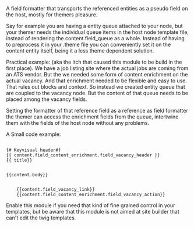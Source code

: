 A field formatter that transports the referenced entities as a pseudo field on the host, mostly for themers pleasure.

Say for example you are having a entity queue attached to your node, but your themer needs the individual queue items in the host node template file, instead of rendering the content.field_queue as a whole.  Instead of having to preprocess it in your .theme file you can conveniently set it on the content entity itself, being it a less theme dependent solution.

Practical example: (aka the itch that caused this module to be build in the first place). We have a job listing site where the actual jobs are coming from an ATS vendor. But the we needed some form of content enrichment on the actual vacancy. And that enrichment needed to be flexible and easy to use. That rules out blocks and context. So instead we created entity queue that are coupled to the vacancy node. But the content of that queue needs to be placed among the vacancy fields.

Setting the formatter of that reference field as a reference as field formatter the themer can access the enrichment fields from the queue, intertwine them with the fields of the host node without any problems.

A Small code example:

<code>
{# Keyvisual header#}
{{ content.field_content_enrichment.field_vacancy_header }}
{{ title}}
	<p>{{content.body}}</p>
	{{content.field_vacancy_link}}
	{{content.field_content_enrichment.field_vacancy_action}}
</code>	

Enable this module if you need that kind of fine grained control in your templates, but be aware that this module is not aimed at site builder that can't edit the twig templates.
